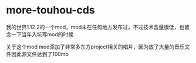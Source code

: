 # more-touhou-cds
我的世界1.12.2的一个mod，mod未在任何地方发布过，不过技术含量很低，也留念一下当年入坑写mod的时候

关于这个mod
mod添加了非常多东方project相关的唱片，因为放了大量的音乐文件因此源文件达到了100mb
